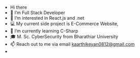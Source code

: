 - Hi there
- 👋  I’m Full Stack Developer
- 👀 I’m interested in React.js and .net
- 💻 My current side project is E-Commerce Website,
- 🌱 I’m currently learning C-Sharp
- 🎓 M. Sc. CyberSecurity from Bharathiar University
- 📫 Reach out to me via email kaarthikeyan0812@gmail.com
- 

<!---
karthi08keyan/karthi08keyan is a ✨ special ✨ repository because its `README.md` (this file) appears on your GitHub profile.
You can click the Preview link to take a look at your changes.
--->
